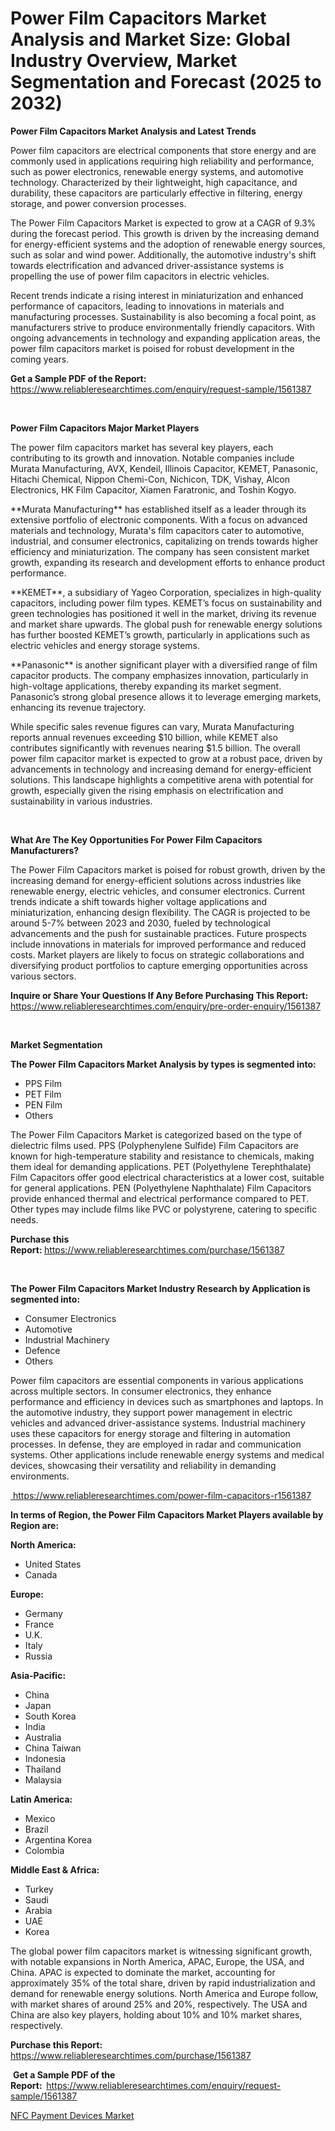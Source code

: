 <p><h1>Power Film Capacitors Market Analysis and Market Size: Global Industry Overview, Market Segmentation and Forecast (2025 to 2032)</h1></p><p><strong>Power Film Capacitors Market Analysis and Latest Trends</strong></p>
<p><p>Power film capacitors are electrical components that store energy and are commonly used in applications requiring high reliability and performance, such as power electronics, renewable energy systems, and automotive technology. Characterized by their lightweight, high capacitance, and durability, these capacitors are particularly effective in filtering, energy storage, and power conversion processes.</p><p>The Power Film Capacitors Market is expected to grow at a CAGR of 9.3% during the forecast period. This growth is driven by the increasing demand for energy-efficient systems and the adoption of renewable energy sources, such as solar and wind power. Additionally, the automotive industry's shift towards electrification and advanced driver-assistance systems is propelling the use of power film capacitors in electric vehicles.</p><p>Recent trends indicate a rising interest in miniaturization and enhanced performance of capacitors, leading to innovations in materials and manufacturing processes. Sustainability is also becoming a focal point, as manufacturers strive to produce environmentally friendly capacitors. With ongoing advancements in technology and expanding application areas, the power film capacitors market is poised for robust development in the coming years.</p></p>
<p><strong>Get a Sample PDF of the Report:&nbsp;</strong> <a href="https://www.reliableresearchtimes.com/enquiry/request-sample/1561387?utm_campaign=2646&utm_medium=2&utm_source=Github&utm_content=ia&utm_term=06042025&utm_id=power-film-capacitors">https://www.reliableresearchtimes.com/enquiry/request-sample/1561387</a></p>
<p>&nbsp;</p>
<p><strong>Power Film Capacitors Major Market Players</strong></p>
<p><p>The power film capacitors market has several key players, each contributing to its growth and innovation. Notable companies include Murata Manufacturing, AVX, Kendeil, Illinois Capacitor, KEMET, Panasonic, Hitachi Chemical, Nippon Chemi-Con, Nichicon, TDK, Vishay, Alcon Electronics, HK Film Capacitor, Xiamen Faratronic, and Toshin Kogyo.</p><p>**Murata Manufacturing** has established itself as a leader through its extensive portfolio of electronic components. With a focus on advanced materials and technology, Murata's film capacitors cater to automotive, industrial, and consumer electronics, capitalizing on trends towards higher efficiency and miniaturization. The company has seen consistent market growth, expanding its research and development efforts to enhance product performance.</p><p>**KEMET**, a subsidiary of Yageo Corporation, specializes in high-quality capacitors, including power film types. KEMET’s focus on sustainability and green technologies has positioned it well in the market, driving its revenue and market share upwards. The global push for renewable energy solutions has further boosted KEMET’s growth, particularly in applications such as electric vehicles and energy storage systems.</p><p>**Panasonic** is another significant player with a diversified range of film capacitor products. The company emphasizes innovation, particularly in high-voltage applications, thereby expanding its market segment. Panasonic’s strong global presence allows it to leverage emerging markets, enhancing its revenue trajectory.</p><p>While specific sales revenue figures can vary, Murata Manufacturing reports annual revenues exceeding $10 billion, while KEMET also contributes significantly with revenues nearing $1.5 billion. The overall power film capacitor market is expected to grow at a robust pace, driven by advancements in technology and increasing demand for energy-efficient solutions. This landscape highlights a competitive arena with potential for growth, especially given the rising emphasis on electrification and sustainability in various industries.</p></p>
<p>&nbsp;</p>
<p><strong>What Are The Key Opportunities For Power Film Capacitors Manufacturers?</strong></p>
<p><p>The Power Film Capacitors market is poised for robust growth, driven by the increasing demand for energy-efficient solutions across industries like renewable energy, electric vehicles, and consumer electronics. Current trends indicate a shift towards higher voltage applications and miniaturization, enhancing design flexibility. The CAGR is projected to be around 5-7% between 2023 and 2030, fueled by technological advancements and the push for sustainable practices. Future prospects include innovations in materials for improved performance and reduced costs. Market players are likely to focus on strategic collaborations and diversifying product portfolios to capture emerging opportunities across various sectors.</p></p>
<p><strong>Inquire or Share Your Questions If Any Before Purchasing This Report:</strong> <a href="https://www.reliableresearchtimes.com/enquiry/pre-order-enquiry/1561387?utm_campaign=2646&utm_medium=2&utm_source=Github&utm_content=ia&utm_term=06042025&utm_id=power-film-capacitors">https://www.reliableresearchtimes.com/enquiry/pre-order-enquiry/1561387</a></p>
<p>&nbsp;</p>
<p><strong>Market Segmentation</strong></p>
<p><strong>The Power Film Capacitors Market Analysis by types is segmented into:</strong></p>
<p><ul><li>PPS Film</li><li>PET Film</li><li>PEN Film</li><li>Others</li></ul></p>
<p><p>The Power Film Capacitors Market is categorized based on the type of dielectric films used. PPS (Polyphenylene Sulfide) Film Capacitors are known for high-temperature stability and resistance to chemicals, making them ideal for demanding applications. PET (Polyethylene Terephthalate) Film Capacitors offer good electrical characteristics at a lower cost, suitable for general applications. PEN (Polyethylene Naphthalate) Film Capacitors provide enhanced thermal and electrical performance compared to PET. Other types may include films like PVC or polystyrene, catering to specific needs.</p></p>
<p><strong>Purchase this Report:&nbsp;</strong><a href="https://www.reliableresearchtimes.com/purchase/1561387?utm_campaign=2646&utm_medium=2&utm_source=Github&utm_content=ia&utm_term=06042025&utm_id=power-film-capacitors">https://www.reliableresearchtimes.com/purchase/1561387</a></p>
<p>&nbsp;</p>
<p><strong>The Power Film Capacitors Market Industry Research by Application is segmented into:</strong></p>
<p><ul><li>Consumer Electronics</li><li>Automotive</li><li>Industrial Machinery</li><li>Defence</li><li>Others</li></ul></p>
<p><p>Power film capacitors are essential components in various applications across multiple sectors. In consumer electronics, they enhance performance and efficiency in devices such as smartphones and laptops. In the automotive industry, they support power management in electric vehicles and advanced driver-assistance systems. Industrial machinery uses these capacitors for energy storage and filtering in automation processes. In defense, they are employed in radar and communication systems. Other applications include renewable energy systems and medical devices, showcasing their versatility and reliability in demanding environments.</p></p>
<p><a href="https://www.reliableresearchtimes.com/power-film-capacitors-r1561387?utm_campaign=2646&utm_medium=2&utm_source=Github&utm_content=ia&utm_term=06042025&utm_id=power-film-capacitors">&nbsp;https://www.reliableresearchtimes.com/power-film-capacitors-r1561387</a></p>
<p><strong>In terms of Region, the Power Film Capacitors Market Players available by Region are:</strong></p>
<p>
    <p> <strong> North America: </strong>
        <ul>
            <li>United States</li>
            <li>Canada</li>
        </ul>
        </p> 
    <p> <strong> Europe: </strong>
        <ul>
            <li>Germany</li>
            <li>France</li>
            <li>U.K.</li>
            <li>Italy</li>
            <li>Russia</li>
        </ul>
        </p> 
    <p> <strong> Asia-Pacific: </strong>
        <ul>
            <li>China</li>
            <li>Japan</li>
            <li>South Korea</li>
            <li>India</li>
            <li>Australia</li>
            <li>China Taiwan</li>
            <li>Indonesia</li>
            <li>Thailand</li>
            <li>Malaysia</li>
        </ul>
        </p> 
    <p> <strong> Latin America: </strong>
        <ul>
            <li>Mexico</li>
            <li>Brazil</li>
            <li>Argentina Korea</li>
            <li>Colombia</li>
        </ul>
        </p> 
    <p> <strong> Middle East & Africa: </strong>
        <ul>
            <li>Turkey</li>
            <li>Saudi</li>
            <li>Arabia</li>
            <li>UAE</li>
            <li>Korea</li>
        </ul>
    </p>
    </p>
<p><p>The global power film capacitors market is witnessing significant growth, with notable expansions in North America, APAC, Europe, the USA, and China. APAC is expected to dominate the market, accounting for approximately 35% of the total share, driven by rapid industrialization and demand for renewable energy solutions. North America and Europe follow, with market shares of around 25% and 20%, respectively. The USA and China are also key players, holding about 10% and 10% market shares, respectively.</p></p>
<p><strong>Purchase this Report: </strong><a href="https://www.reliableresearchtimes.com/purchase/1561387?utm_campaign=2646&utm_medium=2&utm_source=Github&utm_content=ia&utm_term=06042025&utm_id=power-film-capacitors">https://www.reliableresearchtimes.com/purchase/1561387</a></p>
<p>&nbsp;<strong>Get a Sample PDF of the Report:&nbsp;&nbsp;</strong><a href="https://www.reliableresearchtimes.com/enquiry/request-sample/1561387?utm_campaign=2646&utm_medium=2&utm_source=Github&utm_content=ia&utm_term=06042025&utm_id=power-film-capacitors">https://www.reliableresearchtimes.com/enquiry/request-sample/1561387</a></p>
<p><strong></strong></p>
<p><p><a href="https://github.com/mathastilley812967/Market-Research-Report-List-1/blob/main/nfc-payment-devices-market.md?utm_campaign=2646&utm_medium=2&utm_source=Github&utm_content=ia&utm_term=06042025&utm_id=power-film-capacitors">NFC Payment Devices Market</a></p></p>